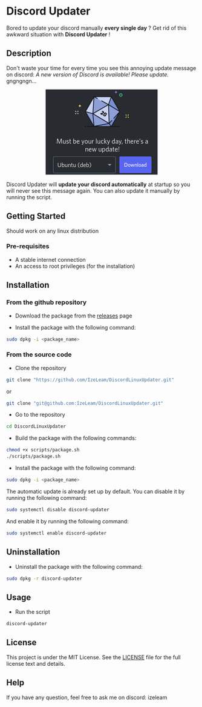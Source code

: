 # Discord Updater
Bored to update your discord manually **every single day** ? Get rid of this awkward situation with **Discord Updater** !

## Description
Don't waste your time for every time you see this annoying update message on discord: *A new version of Discord is available! Please update.* gngngngn...

<p align="center">
    <img src=".github/update.png" alt="Discord Update Screenshot" />
</p>

Discord Updater will **update your discord automatically** at startup so you will never see this message again. You can also update it manually by running the script.

## Getting Started
Should work on any linux distribution

### Pre-requisites
* A stable internet connection
* An access to root privileges (for the installation)

## Installation
### From the github repository
* Download the package from the [releases](https://github.com/IzeLeam/DiscordLinuxUpdater/releases) page

* Install the package with the following command:
```bash
sudo dpkg -i <package_name>
```

### From the source code
* Clone the repository
```bash
git clone "https://github.com/IzeLeam/DiscordLinuxUpdater.git"
```

or
```bash
git clone "git@github.com:IzeLeam/DiscordLinuxUpdater.git"
```

* Go to the repository
```bash
cd DiscordLinuxUpdater
```

* Build the package with the following commands:

```bash
chmod +x scripts/package.sh
./scripts/package.sh
```

* Install the package with the following command:
```bash
sudo dpkg -i <package_name>
```

The automatic update is already set up by default. You can disable it by running the following command:
```bash
sudo systemctl disable discord-updater
```

And enable it by running the following command:

```bash
sudo systemctl enable discord-updater
```

## Uninstallation
* Uninstall the package with the following command:

```bash
sudo dpkg -r discord-updater
```

## Usage
* Run the script
```bash
discord-updater
```

## License
This project is under the MIT License. See the [LICENSE](LICENSE) file for the full license text and details.

## Help
If you have any question, feel free to ask me on discord: izeleam